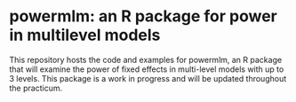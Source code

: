 # powermlm: an R package for power in multilevel models
This repository hosts the code and examples for powermlm, an R package that will examine the power of fixed effects in multi-level models with up to 3 levels. This package is a work in progress and will be updated throughout the practicum.
